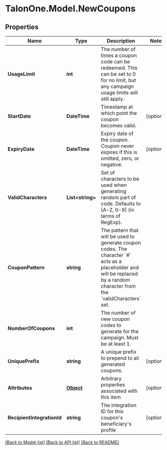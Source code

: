 
# TalonOne.Model.NewCoupons

## Properties

Name | Type | Description | Notes
------------ | ------------- | ------------- | -------------
**UsageLimit** | **int** | The number of times a coupon code can be redeemed. This can be set to 0 for no limit, but any campaign usage limits will still apply.  | 
**StartDate** | **DateTime** | Timestamp at which point the coupon becomes valid. | [optional] 
**ExpiryDate** | **DateTime** | Expiry date of the coupon. Coupon never expires if this is omitted, zero, or negative. | [optional] 
**ValidCharacters** | **List&lt;string&gt;** | Set of characters to be used when generating random part of code. Defaults to [A-Z, 0-9] (in terms of RegExp). | 
**CouponPattern** | **string** | The pattern that will be used to generate coupon codes. The character &#x60;#&#x60; acts as a placeholder and will be replaced by a random character from the &#x60;validCharacters&#x60; set.  | 
**NumberOfCoupons** | **int** | The number of new coupon codes to generate for the campaign. Must be at least 1. | 
**UniquePrefix** | **string** | A unique prefix to prepend to all generated coupons. | [optional] 
**Attributes** | [**Object**](.md) | Arbitrary properties associated with this item | [optional] 
**RecipientIntegrationId** | **string** | The integration ID for this coupon&#39;s beneficiary&#39;s profile | [optional] 

[[Back to Model list]](../README.md#documentation-for-models)
[[Back to API list]](../README.md#documentation-for-api-endpoints)
[[Back to README]](../README.md)

